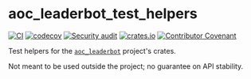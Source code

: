 # aoc_leaderbot_test_helpers

[![CI](https://github.com/clechasseur/aoc_leaderbot/actions/workflows/ci.yml/badge.svg?branch=main&event=push)](https://github.com/clechasseur/aoc_leaderbot/actions/workflows/ci.yml) [![codecov](https://codecov.io/gh/clechasseur/aoc_leaderbot/branch/main/graph/badge.svg?token=qSFdAkbb8U)](https://codecov.io/gh/clechasseur/aoc_leaderbot) [![Security audit](https://github.com/clechasseur/aoc_leaderbot/actions/workflows/audit-check.yml/badge.svg?branch=main)](https://github.com/clechasseur/aoc_leaderbot/actions/workflows/audit-check.yml) [![crates.io](https://img.shields.io/crates/v/aoc_leaderbot_test_helpers.svg)](https://crates.io/crates/aoc_leaderbot_test_helpers) [![Contributor Covenant](https://img.shields.io/badge/Contributor%20Covenant-2.1-4baaaa.svg)](../CODE_OF_CONDUCT.md)

Test helpers for the [`aoc_leaderbot`](https://github.com/clechasseur/aoc_leaderbot) project's crates.

Not meant to be used outside the project; no guarantee on API stability.
